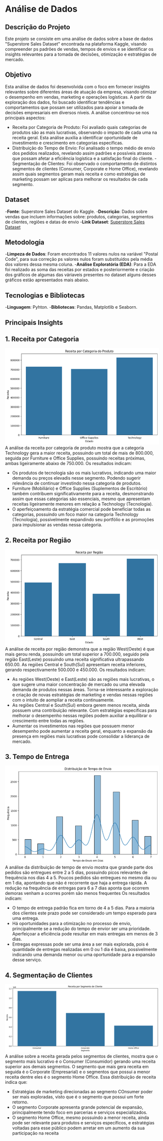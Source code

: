 # Análise de Dados

## Descrição do Projeto 
Este projeto se consiste em uma análise de dados sobre a base de dados "Superstore Sales Dataset" encontrada na plataforma Kaggle, visando compreender ps padrões de vendas, tempos de envios e se identificar os insights relevantes para a tomada de decisões, otimização e estratégias de mercado.

## Objetivo
Esta análise de dados foi desenvolvida com o foco em fornecer insights relevantes sobre diferentes áreas de atuação da empresa, visando otimizar o desempenho em vendas, marketing e operações logísticas. A partir da exploração dos dados, foi buscado identificar tendências e comportamentos que possam ser utilizados para apoiar a tomada de decisões empresariais em diversos níveis.
A análise concentrou-se nos principais aspectos:
- Receita por Categoria de Produto: Foi avaliado quais categorias de produtos são as mais lucrativas, observando o impacto de cada uma na receita geral. Esta análise auxilia a identificar oportunidade de investimento e crescimento em categorias específicas.
- Distribuição do Tempo de Envio: Foi analisado o tempo médio de envio dos pedidos realizados, revelando assim padrões e possíveis atrasos que possam afetar a eficiência logística e a satisfação final do cliente.
-Segmentação de Clientes: Foi observado o comportamento de distintos segmentos de clientes (Consumer, Corporate e Home Office), revelando assim quais segmentos geram mais receita e como estratégias de marketing possam ser aplicas para melhorar os resultados de cada segmento.

## Dataset
-**Fonte**: Superstore Sales Dataset do Kaggle.
-**Descrição**: Dados sobre vendas que incluem informações sobre: produtos, categorias, segmentos de clientes, regiões e datas de envio
-**Link Dataset**: [Superstore Sales Dataset](https://www.kaggle.com/datasets/rohitsahoo/sales-forecasting)

## Metodologia
-**Limpeza de Dados**: Foram encontrados 11 valores nulos na variável "Postal Code", para sua correção ps valores nulos foram substituídos pela média dos valores dessa mesma coluna.
-**Análise Exploratória (EDA)**: Para a EDA foi realizado as soma das receitas por estados e posteriormente e criação dos gráficos de algumas das váriaveis presentes no dataset alguns desses gráficos estão apresentados mais abaixo.

## Tecnologias e Bibliotecas
-**Linguagem**: Pyhton.
-**Bibliotecas**: Pandas, Matplotlib e Seaborn.

## Principais Insights
## 1. Receita por Categoria
![Receita por Categoria de Produto](image-1.png)
A análise da receita por categoria de produto mostra que a categoria Technology gera a maior receita, possuindo um total de mais de 800.000, seguida por Furniture e Office Supplies, possuindo receitas próximas, ambas ligeiramente abaixo de 750.000.
Os resultados indicam:
- Os produtos de tecnologia são os mais lucrativos, indicando uma maior demanda ou preços elevadis nesse segmento. Podendo sugerir relevância de continuar investindo nessa categoria de produtos.
- Furniture (Mobiliário) e Office Supplies (Suplementos de Escritório) também contribuem significativamente para a receita, desmonstrando assim que essas categorias são essenciais, mesmo que apresentam receitas ligeiramente menores em relação a Technology (Tecnologia).
- O aperfeiçoamento da estratégia comercial pode beneficiar todas as categorias, possuindo um foco maior na categoria Technology (Tecnologia), possivelmente expandindo seu portfólio e as promoções para impulsionar as vendas nessa categoria.

## 2. Receita por Região
![Gráfico de Receita por Região](image.png)
A análise de receita por região demonstra que a região West(Oeste) é que mais gerou renda, possuindo um total superior a 700.000, seguido pela região East(Leste) possuindo uma receita significativa ultrapassando 650.00. As regiões Central e South(Sul) apresentam receita inferiores, gerando respectivamente 500.000 e 450.000.
Os resultados indicam:
- As regiões West(Oeste) e East(Leste) são as regiões mais lucrativas, o que sugere uma maior concentração de mercado ou uma elevada demanda de produtos nessas áreas. Torna-se interessante a exploração e criação de novas estratégias de marketing e vendas nessas regiões com o intuito de aompliar a receita continuamente.
- As regiões Central e South(Sul) embora gerem menos receita, ainda possuem uma contribuição relevante. Com estratégias específicas para melhorar o desempenho nessas regiões podem auxiliar a equilibrar o crescimento entre todas as regiões.
- Aumentar os investimentos nas regiões que possuem menor desempenho pode aumentar a receita geral, enquanto a expansão da presença em regiões mais lucrativas pode consolidar a liderança de mercado.

## 3. Tempo de Entrega
![Distribuição de Tempo de Envio](image-2.png)
A análise da distribuição de tempo de envio mostra que grande parte dos pedidos são entregues entre 2 a 5 dias, possuindo picos relevantes de frequência nos dias 4 a 5. Poucos pedidos são entregues no mesmo dia ou em 1 dia, apontando que não é recorrente que haja a entrega rápida. A redução na frequência de entregas para 6 a 7 dias aponta que ocorrem demoras venham a ocorres porém são menos frequentes
Os resultados indicam:
- O tempo de entrega padrão fica em torno de 4 a 5 dias. Para a maioria dos clientes este prazo pode ser considerado um tempo esperado para uma entrega.
- Há oportunidades para a otimização no processo de envio, principalmente se a redução do tempo de envior ser uma prioridade. Aperfeiçoar a  eficiência pode resultar em mais entregas em menos de 3 dias.
- Entregas expressas pode ser uma área a ser mais explorada, pois é quantidade de entregas realizadas em 0 ou 1 dia é baixa, possivelmente indicando uma demanda menor ou uma oportunidade para a expansão desse serviço.

## 4. Segmentação de Clientes
![Gráfico de Segmentação de Cliente](image-3.png)
A análise sobre a receita gerada pelos segmentos de clientes, mostra que o segmento mais lucrativo é o Consumer (Consumidor) gerando uma receita superior aos demais segmentos. O segmento que mais gera receita em seguida é o Corporate (Empresarial) e o segmentos que possui a menor receita dentre eles é o segmento Home Office.
Essa distribuição de receita indica que:
- Estratégias de marketing direcionadas ao segmento COnsumer poder ser mais exploradas, visto que é o segmento que possui um forte retorno.
- O segmento Corporate apresenta grande potencial de expansão, principalmente tendo foco em parcerias e serviços especializados.
- O segmento Home Office, mesmo possuindo a menor receita, ainda pode ser relevante para produtos e serviços específicos, e estratégias voltadas para esse público podem arretar em um aumento da sua participação na receita

